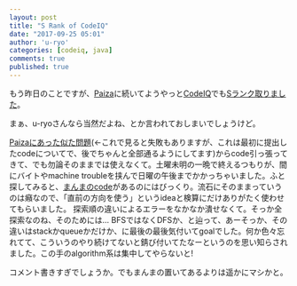 ```yaml
---
layout: post
title: "S Rank of CodeIQ"
date: "2017-09-25 05:01"
author: 'u-ryo'
categories: [codeiq, java]
comments: true
published: true
---
```

もう昨日のことですが、[Paiza](https://paiza.jp/challenges/share/Ku6dnsSr8gw5zINY0ItXIQ1UXOOdmh6Xl_0akPz7zwo)に続いてようやっと[CodeIQ](https://codeiq.jp)でも[Sランク取りました](https://codeiq.jp/badge/3116)。

まぁ、u-ryoさんなら当然だよね、とか言われておしまいでしょうけど。

[Paizaにあった似た問題](https://paiza.jp/challenges/share/UwlvLJ8wbTeDuWz-kV7g2vpFehW0vZE-wI-qg56WM98)(←これで見ると失敗もありますが、これは最初に提出したcodeについてで、後でちゃんと全部通るようにしてます)からcode引っ張ってきて、でも勿論そのままでは使えなくて。土曜未明の一晩で終えるつもりが、間にバイトやmachine troubleを挟んで日曜の午後までかかっちゃいました。ふと探してみると、[まんまのcode](http://ideone.com/pfoy7z)があるのにはびっくり。流石にそのままっていうのは癪なので、「直前の方向を使う」というideaと検算にだけありがたく使わせてもらいました。
探索順の違いによるエラーをなかなか潰せなくて。そっか全探索なのね、そのためには... BFSではなくDFSか、と辿って、あーそっか、その違いはstackかqueueかだけか、に最後の最後気付いてgoalでした。何か色々忘れてて、こういうのやり続けてないと錆び付いてたなーというのを思い知らされました。この手のalgorithm系は集中してやらないと!

コメント書きすぎでしょうか。でもまんまの置いてあるよりは遥かにマシかと。
